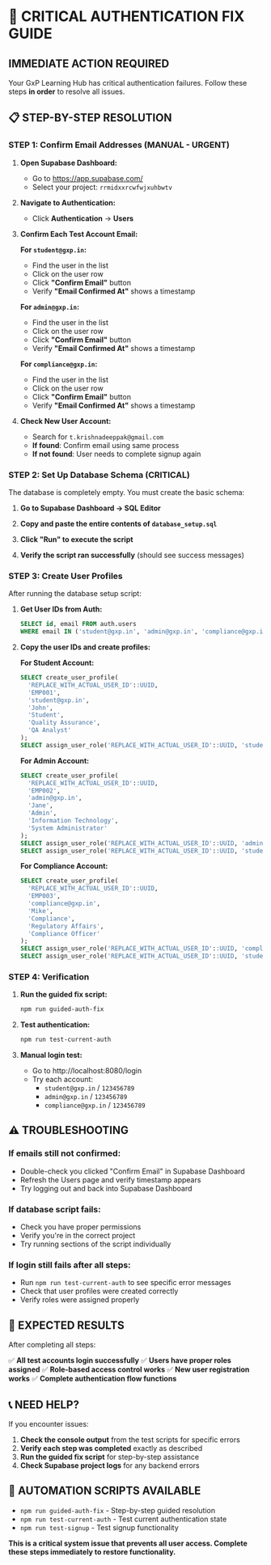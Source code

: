 # 🚨 CRITICAL AUTHENTICATION FIX GUIDE

## **IMMEDIATE ACTION REQUIRED**

Your GxP Learning Hub has critical authentication failures. Follow these steps **in order** to resolve all issues.

## 📋 **STEP-BY-STEP RESOLUTION**

### **STEP 1: Confirm Email Addresses (MANUAL - URGENT)**

1. **Open Supabase Dashboard:**
   - Go to https://app.supabase.com/
   - Select your project: `rrmidxxrcwfwjxuhbwtv`

2. **Navigate to Authentication:**
   - Click **Authentication** → **Users**

3. **Confirm Each Test Account Email:**
   
   **For `student@gxp.in`:**
   - Find the user in the list
   - Click on the user row
   - Click **"Confirm Email"** button
   - Verify **"Email Confirmed At"** shows a timestamp
   
   **For `admin@gxp.in`:**
   - Find the user in the list
   - Click on the user row
   - Click **"Confirm Email"** button
   - Verify **"Email Confirmed At"** shows a timestamp
   
   **For `compliance@gxp.in`:**
   - Find the user in the list
   - Click on the user row
   - Click **"Confirm Email"** button
   - Verify **"Email Confirmed At"** shows a timestamp

4. **Check New User Account:**
   - Search for `t.krishnadeeppak@gmail.com`
   - **If found**: Confirm email using same process
   - **If not found**: User needs to complete signup again

### **STEP 2: Set Up Database Schema (CRITICAL)**

The database is completely empty. You must create the basic schema:

1. **Go to Supabase Dashboard → SQL Editor**

2. **Copy and paste the entire contents of `database_setup.sql`**

3. **Click "Run" to execute the script**

4. **Verify the script ran successfully** (should see success messages)

### **STEP 3: Create User Profiles**

After running the database setup script:

1. **Get User IDs from Auth:**
   ```sql
   SELECT id, email FROM auth.users 
   WHERE email IN ('student@gxp.in', 'admin@gxp.in', 'compliance@gxp.in');
   ```

2. **Copy the user IDs and create profiles:**

   **For Student Account:**
   ```sql
   SELECT create_user_profile(
     'REPLACE_WITH_ACTUAL_USER_ID'::UUID,
     'EMP001',
     'student@gxp.in',
     'John',
     'Student',
     'Quality Assurance',
     'QA Analyst'
   );
   SELECT assign_user_role('REPLACE_WITH_ACTUAL_USER_ID'::UUID, 'student');
   ```

   **For Admin Account:**
   ```sql
   SELECT create_user_profile(
     'REPLACE_WITH_ACTUAL_USER_ID'::UUID,
     'EMP002',
     'admin@gxp.in',
     'Jane',
     'Admin',
     'Information Technology',
     'System Administrator'
   );
   SELECT assign_user_role('REPLACE_WITH_ACTUAL_USER_ID'::UUID, 'admin');
   SELECT assign_user_role('REPLACE_WITH_ACTUAL_USER_ID'::UUID, 'student');
   ```

   **For Compliance Account:**
   ```sql
   SELECT create_user_profile(
     'REPLACE_WITH_ACTUAL_USER_ID'::UUID,
     'EMP003',
     'compliance@gxp.in',
     'Mike',
     'Compliance',
     'Regulatory Affairs',
     'Compliance Officer'
   );
   SELECT assign_user_role('REPLACE_WITH_ACTUAL_USER_ID'::UUID, 'compliance');
   SELECT assign_user_role('REPLACE_WITH_ACTUAL_USER_ID'::UUID, 'student');
   ```

### **STEP 4: Verification**

1. **Run the guided fix script:**
   ```bash
   npm run guided-auth-fix
   ```

2. **Test authentication:**
   ```bash
   npm run test-current-auth
   ```

3. **Manual login test:**
   - Go to http://localhost:8080/login
   - Try each account:
     - `student@gxp.in` / `123456789`
     - `admin@gxp.in` / `123456789`
     - `compliance@gxp.in` / `123456789`

## ⚠️ **TROUBLESHOOTING**

### **If emails still not confirmed:**
- Double-check you clicked "Confirm Email" in Supabase Dashboard
- Refresh the Users page and verify timestamp appears
- Try logging out and back into Supabase Dashboard

### **If database script fails:**
- Check you have proper permissions
- Verify you're in the correct project
- Try running sections of the script individually

### **If login still fails after all steps:**
- Run `npm run test-current-auth` to see specific error messages
- Check that user profiles were created correctly
- Verify roles were assigned properly

## 🎯 **EXPECTED RESULTS**

After completing all steps:

✅ **All test accounts login successfully**
✅ **Users have proper roles assigned**
✅ **Role-based access control works**
✅ **New user registration works**
✅ **Complete authentication flow functions**

## 📞 **NEED HELP?**

If you encounter issues:

1. **Check the console output** from the test scripts for specific errors
2. **Verify each step was completed** exactly as described
3. **Run the guided fix script** for step-by-step assistance
4. **Check Supabase project logs** for any backend errors

## 🚀 **AUTOMATION SCRIPTS AVAILABLE**

- `npm run guided-auth-fix` - Step-by-step guided resolution
- `npm run test-current-auth` - Test current authentication state
- `npm run test-signup` - Test signup functionality

**This is a critical system issue that prevents all user access. Complete these steps immediately to restore functionality.**
